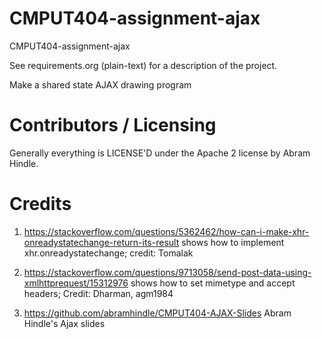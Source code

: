 CMPUT404-assignment-ajax
==============================

CMPUT404-assignment-ajax

See requirements.org (plain-text) for a description of the project.

Make a shared state AJAX drawing program

Contributors / Licensing
========================

Generally everything is LICENSE'D under the Apache 2 license by Abram Hindle.


Credits
========================
1. https://stackoverflow.com/questions/5362462/how-can-i-make-xhr-onreadystatechange-return-its-result
shows how to implement xhr.onreadystatechange; credit: Tomalak

2. https://stackoverflow.com/questions/9713058/send-post-data-using-xmlhttprequest/15312976
shows how to set mimetype and accept headers; Credit: Dharman, agm1984

3. https://github.com/abramhindle/CMPUT404-AJAX-Slides
Abram Hindle's Ajax slides


